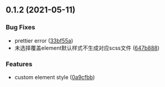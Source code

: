 ## 0.1.2 (2021-05-11)


### Bug Fixes

* prettier error ([33bf55a](https://github.com/poeticloud/vue-cli-plugin-rack/commit/33bf55aacc2fce6e1d0e2323f844174ca660efb3))
* 未选择覆盖element默认样式不生成对应scss文件 ([647b888](https://github.com/poeticloud/vue-cli-plugin-rack/commit/647b888924b0b45aecd11f82c47c3aee3a465f0d))


### Features

* custom element style ([0a9cfbb](https://github.com/poeticloud/vue-cli-plugin-rack/commit/0a9cfbbf7f5e390f3756d0706009042b8e7788f7))



